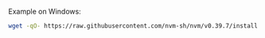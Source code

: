Example on Windows:
```bash
wget -qO- https://raw.githubusercontent.com/nvm-sh/nvm/v0.39.7/install.sh | bash
```